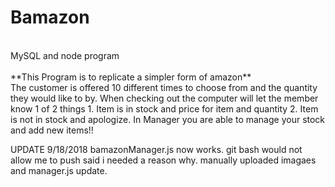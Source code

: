 # Bamazon
</br>
 MySQL and node program 
</br>
</br>
 **This Program is to replicate a simpler form of amazon**
</br>
The customer is offered 10 different times to choose from and the quantity they would like to by.
When checking out the computer will let the member know 1 of 2 things
1. Item is in stock and price for item and quantity
2. Item is not in stock and apologize.
In Manager you are able to manage your stock and add new items!!


UPDATE 9/18/2018
bamazonManager.js now works.
git bash would not allow me to push said i needed a reason why.
manually uploaded imagaes and manager.js update.
